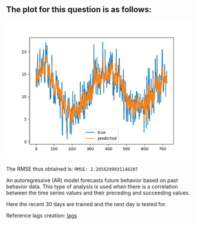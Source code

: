 ## The plot for this question is as follows:

![augo-regg](./Plots/Question7/q7_forecast.png)

The RMSE thus obtained is:
    ```RMSE: 2.2056299931148207```


An autoregressive (AR) model forecasts future behavior based on past behavior data. This type of analysis is used when there is a correlation between the time series values and their preceding and succeeding values.

Here the recent 30 days are trained and the next day is tested for.

Reference lags creation:
[lags](https://pandas.pydata.org/docs/reference/api/pandas.DataFrame.shift.html)